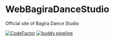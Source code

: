 # WebBagiraDanceStudio
Official site of Bagira Dance Studio

[![CodeFactor](https://www.codefactor.io/repository/github/bbenetskyy/webbagiradancestudio/badge)](https://www.codefactor.io/repository/github/bbenetskyy/webbagiradancestudio)
[![buddy pipeline](https://app.buddy.works/benetskyybogdan/webbagiradancestudio/pipelines/pipeline/137410/badge.svg?token=0052436b7bb05d9af7a04693c2f1f89f8ee3e9b0318266ed6544b6a722cc79b1 "buddy pipeline")](https://app.buddy.works/benetskyybogdan/webbagiradancestudio/pipelines/pipeline/137410)

